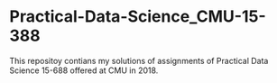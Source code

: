 # Practical-Data-Science_CMU-15-388
This repositoy contians my solutions of assignments of Practical Data Science 15-688 offered at CMU in 2018.
